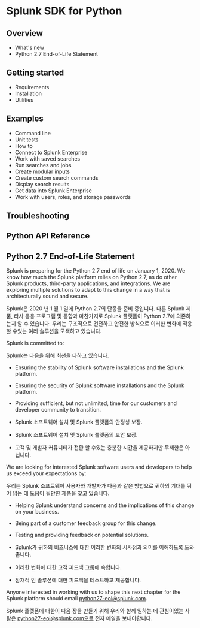 # Splunk SDK for Python

## Overview

- What's new
- Python 2.7 End-of-Life Statement

## Getting started

- Requirements
- Installation
- Utilities

## Examples

- Command line
- Unit tests
- How to
- Connect to Splunk Enterprise
- Work with saved searches
- Run searches and jobs
- Create modular inputs
- Create custom search commands
- Display search results
- Get data into Splunk Enterprise
- Work with users, roles, and storage passwords

## Troubleshooting

## Python API Reference

## Python 2.7 End-of-Life Statement

Splunk is preparing for the Python 2.7 end of life on January 1, 2020. We know how much the Splunk platform relies on Python 2.7, as do other Splunk products, third-party applications, and integrations. We are exploring multiple solutions to adapt to this change in a way that is architecturally sound and secure.

Splunk은 2020 년 1 월 1 일에 Python 2.7의 단종을 준비 중입니다. 다른 Splunk 제품, 타사 응용 프로그램 및 통합과 마찬가지로 Splunk 플랫폼이 Python 2.7에 의존하는지 알 수 있습니다. 우리는 구조적으로 건전하고 안전한 방식으로 이러한 변화에 적응할 수있는 여러 솔루션을 모색하고 있습니다.

Splunk is committed to:

Splunk는 다음을 위해 최선을 다하고 있습니다.

- Ensuring the stability of Splunk software installations and the Splunk platform.
- Ensuring the security of Splunk software installations and the Splunk platform.
- Providing sufficient, but not unlimited, time for our customers and developer community to transition.

- Splunk 소프트웨어 설치 및 Splunk 플랫폼의 안정성 보장.
- Splunk 소프트웨어 설치 및 Splunk 플랫폼의 보안 보장.
- 고객 및 개발자 커뮤니티가 전환 할 수있는 충분한 시간을 제공하지만 무제한은 아닙니다.

We are looking for interested Splunk software users and developers to help us exceed your expectations by:

우리는 Splunk 소프트웨어 사용자와 개발자가 다음과 같은 방법으로 귀하의 기대를 뛰어 넘는 데 도움이 될만한 제품을 찾고 있습니다.

- Helping Splunk understand concerns and the implications of this change on your business.
- Being part of a customer feedback group for this change.
- Testing and providing feedback on potential solutions.

- Splunk가 귀하의 비즈니스에 대한 이러한 변화의 시사점과 의미를 이해하도록 도와줍니다.
- 이러한 변화에 대한 고객 피드백 그룹에 속합니다.
- 잠재적 인 솔루션에 대한 피드백을 테스트하고 제공합니다.

Anyone interested in working with us to shape this next chapter for the Splunk platform should email python27-eol@splunk.com.

Splunk 플랫폼에 대한이 다음 장을 만들기 위해 우리와 함께 일하는 데 관심이있는 사람은 python27-eol@splunk.com으로 전자 메일을 보내야합니다.